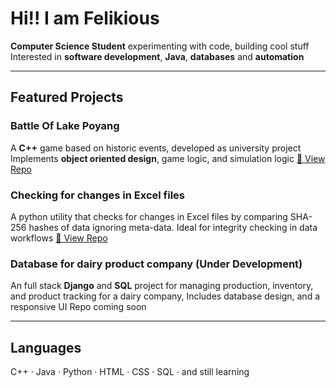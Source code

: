 # Hi!! I am Felikious 

**Computer Science Student** experimenting with code, building cool stuff
Interested in **software development**, **Java**, **databases** and **automation**

---

##  Featured Projects

### Battle Of Lake Poyang
A **C++** game based on historic events, developed as university project
Implements **object oriented design**, game logic, and simulation logic
[🔗 View Repo](https://github.com/Felikious/BattleOfLakePoyang)


### Checking for changes in Excel files
A python utility that checks for changes in Excel files by comparing
SHA-256 hashes of data ignoring meta-data.
Ideal for integrity checking in data workflows
[🔗 View Repo](https://github.com/Felikious/BattleOfLakePoyang)



### Database for dairy product company (Under Development)
An full stack **Django** and **SQL** project for managing production,
inventory, and product tracking for a dairy company,
Includes database design, and a responsive UI
Repo coming soon





---

## Languages 

C++ · 
Java · 
Python · 
HTML · 
CSS · SQL ·
and still learning
